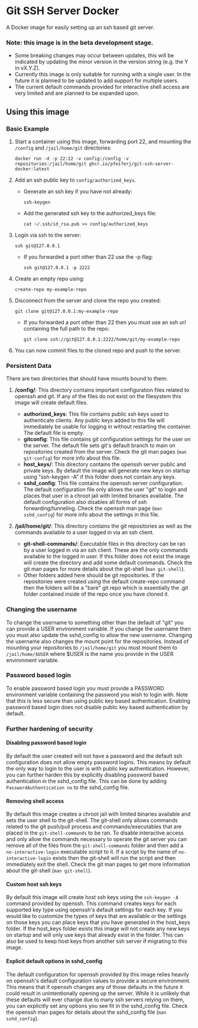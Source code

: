 # Git SSH Server Docker
A Docker image for easily setting up an ssh based git server.

### Note: this image is in the beta development stage.
* Some breaking changes may occur between updates, this will be indicated by updating the minor version in the version string (e.g. the Y in vX.Y.Z).
* Currently this image is only suitable for running with a single user. In the future it is planned to be updated to add support for multiple users.
* The current default commands provided for interactive shell access are very limited and are planned to be expanded upon.

## Using this image
### Basic Example
1. Start a container using this image, forwarding port 22, and mounting the `/config` and `/jail/home/git` directories:
	```
	docker run -d -p 22:22 -v config:/config -v repositories:/jail/home/git ghcr.io/pfeiferj/git-ssh-server-docker:latest
	```

2. Add an ssh public key to `config/authorized_keys`.
	* Generate an ssh key if you have not already: 
		```
		ssh-keygen
		```

	* Add the generated ssh key to the authorized_keys file: 
		```
		cat ~/.ssh/id_rsa.pub >> config/authorized_keys
		```
3. Login via ssh to the server:
	```
	ssh git@127.0.0.1
	```
	* If you forwarded a port other than 22 use the -p flag:
		```
		ssh git@127.0.0.1 -p 2222
		```
4. Create an empty repo using: 
	```
	create-repo my-example-repo
	```
5. Disconnect from the server and clone the repo you created:
	```
	git clone git@127.0.0.1:my-example-repo
	```
	* If you forwarded a port other than 22 then you must use an ssh url containing the full path to the repo:
		```
		git clone ssh://git@127.0.0.1:2222/home/git/my-example-repo
		```
6. You can now commit files to the cloned repo and push to the server.

### Persistent Data
There are two directories that should have mounts bound to them:

1. **/config/**: This directory contains important configuration files related to openssh and git. If any of the files do not exist on the filesystem this image will create default files.
	* **authorized_keys**: This file contains public ssh keys used to authenticate clients. Any public keys added to this file will immediately be usable for logging in without restarting the container. The default file is empty.
	* **gitconfig**: This file contains git configuration settings for the user on the server. The default file sets git's default branch to main on repositories created from the server. Check the git man pages (`man git-config`) for more info about this file.
	* **host_keys/**: This directory contains the openssh server public and private keys. By default the image will generate new keys on startup using "ssh-keygen -A" if this folder does not contain any keys.
	* **sshd_config**: This file contains the openssh server configuration. The default configuration file only allows the user "git" to login and places that user in a chroot jail with limited binaries available. The default configuration also disables all forms of ssh forwarding/tunneling. Check the openssh man page (`man sshd_config`) for more info about the settings in this file.

2. **/jail/home/git/**: This directory contains the git repositories as well as the commands available to a user logged in via an ssh client.
	* **git-shell-commands/**: Executable files in this directory can be ran by a user logged in via an ssh client. These are the only commands available to the logged in user. If this folder does not exist the image will create the directory and add some default commands. Check the git man pages for more details about the git-shell (`man git-shell`).
	* Other folders added here should be git repositories. If the repositories were created using the default create-repo command then the folders will be a "bare" git repo which is essentially the .git folder contained inside of the repo once you have cloned it.

### Changing the username
To change the username to something other than the default of "git" you can provide a USER environment variable. If you change the username then you must also update the sshd_config to allow the new username. Changing the username also changes the mount point for the repositories. Instead of mounting your repositories to `/jail/home/git` you must mount them to `/jail/home/$USER` where $USER is the name you provide in the USER environment variable.
### Password based login
To enable password based login you must provide a PASSWORD environment variable containing the password you wish to login with. Note that this is less secure than using public key based authentication. Enabling password based login does not disable public key based authentication by default.

### Further hardening of security
#### Disabling password based login
By default the user created will not have a password and the default ssh configuration does not allow empty password logins. This means by default the only way to login to the user is with public key authentication. However, you can further harden this by explicitly disabling password based authentication in the sshd_config file. This can be done by adding `PasswordAuthentication no` to the sshd_config file.

#### Removing shell access
By default this image creates a chroot jail with limited binaries available and sets the user shell to the git-shell. The git-shell only allows commands related to the git push/pull process and commands/executables that are placed in the `git-shell-commands` to be ran. To disable interactive access and only allow the commands necessary to operate the git server you can remove all of the files from the `git-shell-commands` folder and then add a `no-interactive-login` executable script to it. If a script by the name of `no-interactive-login` exists then the git-shell will run the script and then immediately exit the shell. Check the git man pages to get more information about the git-shell (`man git-shell`).

#### Custom host ssh keys
By default this image will create host ssh keys using the `ssh-keygen -A` command provided by openssh. This command creates keys for each supported key type using openssh's default settings for each key. If you would like to customize the types of keys that are available or the settings on those keys you can place keys that you have generated in the host_keys folder. If the host_keys folder exists this image will not create any new keys on startup and will only use keys that already exist in the folder. This can also be used to keep host keys from another ssh server if migrating to this image.

#### Explicit default options in sshd_config
The default configuration for openssh provided by this image relies heavily on openssh's default configuration values to provide a secure environment. This means that if openssh changes any of those defaults in the future it could result in unintentionally opening up the server. While it is unlikely that these defaults will ever change due to many ssh servers relying on them, you can explicitly set any options you see fit in the sshd_config file. Check the openssh man pages for details about the sshd_config file (`man sshd_config`).

